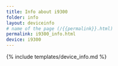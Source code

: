 ```yaml
---
title: Info about i9300
folder: info
layout: deviceinfo
# name of the page (/{{permalink}}.html)
permalink: i9300_info.html
device: i9300
---
```

{% include templates/device_info.md %}
